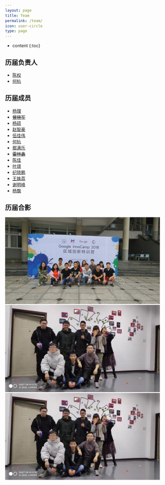 ```yaml
---
layout: page
title: Team
permalink: /team/
icon: user-circle
type: page
---
```


* content
{:toc}

## 历届负责人

- [陈权](https://github.com/chenquan)
- [何杭](https://github.com/abbhay)
## 历届成员

- [杨理](https://github.com/LeoooY)
- ~~[曾晓军](https://github.com/Mxzxj)~~
- [杨硕](https://github.com/Estelle1223)
- [赵智豪](https://github.com/SHzhihao)
- [伍佳伟](https://github.com/Samsara5)
- [何杭](https://github.com/abbhay)
- [鄢满乐](https://github.com/YanmanleLichen)
- ~~[雷林鑫](https://github.com/leilinxin)~~
- [陈佳](https://github.com/Chen-Rom-Kay)
- [叶璟](https://github.com/Suserra)
- [纪晓鹏](http://github.com/jiqwq)
- [王姝荔](https://github.com/WSLAshin)
- [谢明峰](https://github.com/776436093)
- [杨飘](https://github.com/Shigurea)


## 历届合影

![](/img/IMG_20180526_085512.jpg)
![](/img/20190316102830.jpg)
![](/img/20190316102830.jpg)

